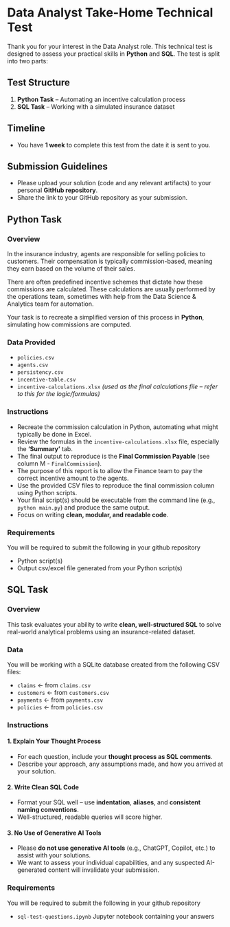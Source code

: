 # Data Analyst Take-Home Technical Test

Thank you for your interest in the Data Analyst role. This technical test is designed to assess your practical skills in **Python** and **SQL**. The test is split into two parts:

## Test Structure

1. **Python Task** – Automating an incentive calculation process  
2. **SQL Task** – Working with a simulated insurance dataset

## Timeline

- You have **1 week** to complete this test from the date it is sent to you.

## Submission Guidelines

- Please upload your solution (code and any relevant artifacts) to your personal **GitHub repository**.  
- Share the link to your GitHub repository as your submission.

## Python Task

### Overview

In the insurance industry, agents are responsible for selling policies to customers. Their compensation is typically commission-based, meaning they earn based on the volume of their sales.

There are often predefined incentive schemes that dictate how these commissions are calculated. These calculations are usually performed by the operations team, sometimes with help from the Data Science & Analytics team for automation.

Your task is to recreate a simplified version of this process in **Python**, simulating how commissions are computed.

### Data Provided

- `policies.csv`
- `agents.csv`
- `persistency.csv`
- `incentive-table.csv`
- `incentive-calculations.xlsx` *(used as the final calculations file – refer to this for the logic/formulas)*

### Instructions

- Recreate the commission calculation in Python, automating what might typically be done in Excel.
- Review the formulas in the `incentive-calculations.xlsx` file, especially the **‘Summary’** tab.
- The final output to reproduce is the **Final Commission Payable** (see column M - `FinalCommission`).
- The purpose of this report is to allow the Finance team to pay the correct incentive amount to the agents.
- Use the provided CSV files to reproduce the final commission column using Python scripts.
- Your final script(s) should be executable from the command line (e.g., `python main.py`) and produce the same output.
- Focus on writing **clean, modular, and readable code**.

### Requirements

You will be required to submit the following in your github repository
- Python script(s)
- Output csv/excel file generated from your Python script(s)

## SQL Task

### Overview

This task evaluates your ability to write **clean, well-structured SQL** to solve real-world analytical problems using an insurance-related dataset.

### Data

You will be working with a SQLite database created from the following CSV files:

   * `claims` ← from `claims.csv`
   * `customers` ← from `customers.csv`
   * `payments` ← from `payments.csv`
   * `policies` ← from `policies.csv`

### Instructions

#### 1. Explain Your Thought Process

- For each question, include your **thought process as SQL comments**.  
- Describe your approach, any assumptions made, and how you arrived at your solution.

#### 2. Write Clean SQL Code

- Format your SQL well – use **indentation**, **aliases**, and **consistent naming conventions**.  
- Well-structured, readable queries will score higher.

#### 3. No Use of Generative AI Tools

- Please **do not use generative AI tools** (e.g., ChatGPT, Copilot, etc.) to assist with your solutions.  
- We want to assess your individual capabilities, and any suspected AI-generated content will invalidate your submission.

### Requirements
You will be required to submit the following in your github repository
- `sql-test-questions.ipynb` Jupyter notebook containing your answers
